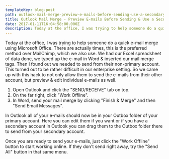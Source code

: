 ```yaml
---
templateKey: blog-post
path: outlook-mail-merge-preview-e-mails-before-sending-use-a-secondary-account
title: Outlook Mail Merge - Preview E-mails Before Sending & Use a Secondary Account
date: 2017-01-11T16:04:58:00.000Z
description: Today at the office, I was trying to help someone do a quick e-mail merge using Microsoft Office. There are actually times, this is the preferred method over MailChimp, which we also use. We had our Excel spreadsheet of data done, we typed up the e-mail in Word & inserted our mail merge tags. Then I found out we needed to send from their non-primary account.
---
```

Today at the office, I was trying to help someone do a quick e-mail merge using Microsoft Office. There are actually times, this is the preferred method over MailChimp, which we also use. We had our Excel spreadsheet of data done, we typed up the e-mail in Word & inserted our mail merge tags. Then I found out we needed to send from their non-primary account. This turned out to be rather difficult in our enterprise setting. So we came up with this hack to not only allow them to send the e-mails from their other account, but preview & edit individual e-mails as well.

1. Open Outlook and click the "SEND/RECEIVE" tab on top.
2. On the far right, click "Work Offline". 
3. In Word, send your mail merge by clicking "Finish & Merge" and then "Send Email Messages". 

In Outlook all of your e-mails should now be in your Outbox folder of your primary account. Here you can edit them if you want or if you have a secondary account in Outlook you can drag them to the Outbox folder there to send from your secondary account. 

Once you are ready to send your e-mails, just click the "Work Offline" button to start working online. If they don't send right away, try the "Send All" button in that same menu.